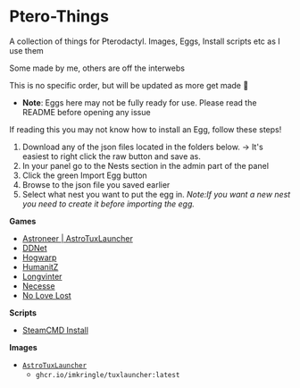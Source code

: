 # Ptero-Things
A collection of things for Pterodactyl. Images, Eggs, Install scripts etc as I use them

Some made by me, others are off the interwebs

This is no specific order, but will be updated as more get made 👀
- **Note**: Eggs here may not be fully ready for use. Please read the README before opening any issue


If reading this you may not know how to install an Egg, follow these steps!
1. Download any of the json files located in the folders below.
-> It's easiest to right click the raw button and save as.
2. In your panel go to the Nests section in the admin part of the panel
3. Click the green Import Egg button
4. Browse to the json file you saved earlier
5. Select what nest you want to put the egg in.
*Note:If you want a new nest you need to create it before importing the egg.*


**Games**
* [Astroneer | AstroTuxLauncher](/Games-Eggs/SteamCMD-Games/astrotuxlauncher)
* [DDNet](/Games-Eggs/SteamCMD-Games/DDNet)
* [Hogwarp](/Games-Eggs/Hogwarp)
* [HumanitZ](/Games-Eggs/SteamCMD-Games/Humanitz)
* [Longvinter](/Games-Eggs/Longvinter)
* [Necesse](/Games-Eggs/SteamCMD-Games/Necesse)
* [No Love Lost](/Games-Eggs/SteamCMD-Games/NoLoveLost)

**Scripts**
* [SteamCMD Install](Scripts/steamcmd.sh)

**Images**
* [`AstroTuxLauncher`](/Docker-Images/tuxlauncher)
    * `ghcr.io/imkringle/tuxlauncher:latest`
